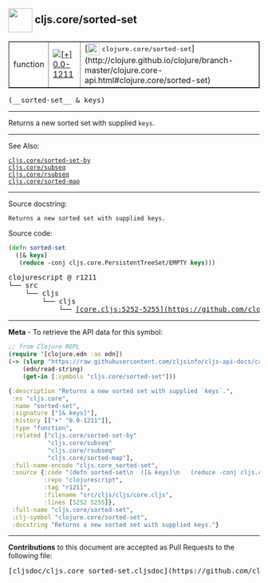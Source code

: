 ## <img width="48px" valign="middle" src="http://i.imgur.com/Hi20huC.png"> cljs.core/sorted-set

 <table border="1">
<tr>

<td>function</td>
<td><a href="https://github.com/cljsinfo/cljs-api-docs/tree/0.0-1211"><img valign="middle" alt="[+] 0.0-1211" src="https://img.shields.io/badge/+-0.0--1211-lightgrey.svg"></a> </td>
<td>
[<img height="24px" valign="middle" src="http://i.imgur.com/1GjPKvB.png"> <samp>clojure.core/sorted-set</samp>](http://clojure.github.io/clojure/branch-master/clojure.core-api.html#clojure.core/sorted-set)
</td>
</tr>
</table>

 <samp>
(__sorted-set__ & keys)<br>
</samp>

---

Returns a new sorted set with supplied `keys`.

---


See Also:

[`cljs.core/sorted-set-by`](cljs.core_sorted-set-by.md)<br>
[`cljs.core/subseq`](cljs.core_subseq.md)<br>
[`cljs.core/rsubseq`](cljs.core_rsubseq.md)<br>
[`cljs.core/sorted-map`](cljs.core_sorted-map.md)<br>

---

Source docstring:

```
Returns a new sorted set with supplied keys.
```

Source code:

```clj
(defn sorted-set
  ([& keys]
   (reduce -conj cljs.core.PersistentTreeSet/EMPTY keys)))
```

 <pre>
clojurescript @ r1211
└── src
    └── cljs
        └── cljs
            └── <ins>[core.cljs:5252-5255](https://github.com/clojure/clojurescript/blob/r1211/src/cljs/cljs/core.cljs#L5252-L5255)</ins>
</pre>


---

__Meta__ - To retrieve the API data for this symbol:

```clj
;; from Clojure REPL
(require '[clojure.edn :as edn])
(-> (slurp "https://raw.githubusercontent.com/cljsinfo/cljs-api-docs/catalog/cljs-api.edn")
    (edn/read-string)
    (get-in [:symbols "cljs.core/sorted-set"]))
```

```clj
{:description "Returns a new sorted set with supplied `keys`.",
 :ns "cljs.core",
 :name "sorted-set",
 :signature ["[& keys]"],
 :history [["+" "0.0-1211"]],
 :type "function",
 :related ["cljs.core/sorted-set-by"
           "cljs.core/subseq"
           "cljs.core/rsubseq"
           "cljs.core/sorted-map"],
 :full-name-encode "cljs.core_sorted-set",
 :source {:code "(defn sorted-set\n  ([& keys]\n   (reduce -conj cljs.core.PersistentTreeSet/EMPTY keys)))",
          :repo "clojurescript",
          :tag "r1211",
          :filename "src/cljs/cljs/core.cljs",
          :lines [5252 5255]},
 :full-name "cljs.core/sorted-set",
 :clj-symbol "clojure.core/sorted-set",
 :docstring "Returns a new sorted set with supplied keys."}

```

---

__Contributions__ to this document are accepted as Pull Requests to the following file:

 <pre>
[cljsdoc/cljs.core_sorted-set.cljsdoc](https://github.com/cljsinfo/cljs-api-docs/blob/master/cljsdoc/cljs.core_sorted-set.cljsdoc)
</pre>

